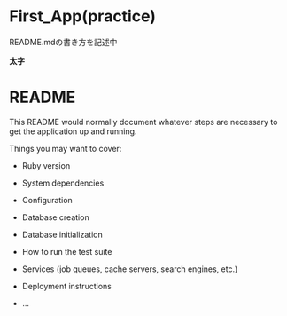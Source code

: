 # First_App(practice)

README.mdの書き方を記述中

<!-- 見出しに『#』シンボルの個数によって見出しの階層レベルと書体のサイズが決まる -->

**太字**<!-- 太字 **太字** または__太字__ -->

# README

This README would normally document whatever steps are necessary to get the
application up and running.

Things you may want to cover:

* Ruby version

* System dependencies

* Configuration

* Database creation

* Database initialization

* How to run the test suite

* Services (job queues, cache servers, search engines, etc.)

* Deployment instructions

* ...
